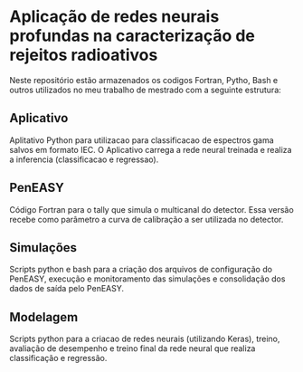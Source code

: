 # Aplicação de redes neurais profundas na caracterização de rejeitos radioativos

Neste repositório estão armazenados os codigos Fortran, Pytho, Bash e outros utilizados no meu trabalho de mestrado com a seguinte estrutura:

## Aplicativo

Aplitativo Python para utilizacao para classificacao de espectros gama salvos em formato IEC. O Aplicativo carrega a rede neural treinada e realiza a inferencia (classificacao e regressao).

## PenEASY

Código Fortran para o tally que simula o multicanal do detector. Essa versão recebe como parâmetro a curva de calibração a ser utilizada no detector.


## Simulações

Scripts python e bash para a criação dos arquivos de configuração do PenEASY, execução e monitoramento das simulações e consolidação dos dados de saída pelo PenEASY.

## Modelagem

Scripts python para a criacao de redes neurais (utilizando Keras), treino, avaliação de desempenho e treino final da rede neural que realiza classificação e regressão.
